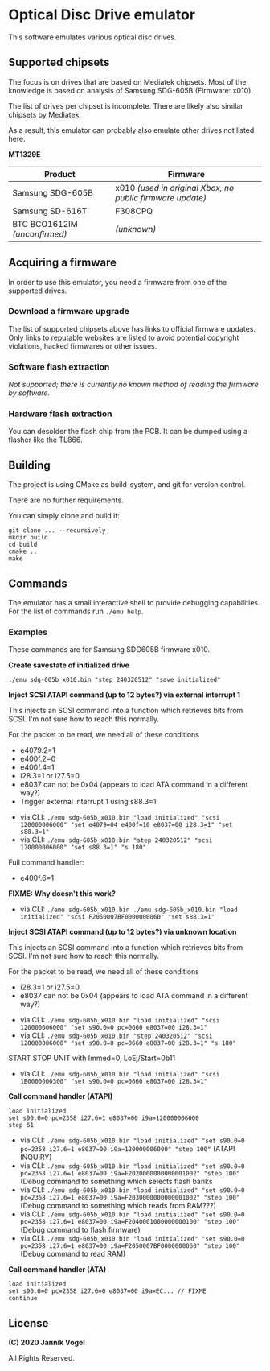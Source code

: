 # Optical Disc Drive emulator

This software emulates various optical disc drives.


## Supported chipsets

The focus is on drives that are based on Mediatek chipsets.
Most of the knowledge is based on analysis of Samsung SDG-605B (Firmware: x010).

The list of drives per chipset is incomplete.
There are likely also similar chipsets by Mediatek.

As a result, this emulator can probably also emulate other drives not listed here.

**MT1329E**

| Product | Firmware |
| ------- | -------- |
| Samsung SDG-605B | x010 *(used in original Xbox, no public firmware update)* |
| Samsung SD-616T | F308CPQ |
| BTC BCO1612IM *(unconfirmed)* | *(unknown)* |


## Acquiring a firmware

In order to use this emulator, you need a firmware from one of the supported drives.

### Download a firmware upgrade

The list of supported chipsets above has links to official firmware updates.
Only links to reputable websites are listed to avoid potential copyright violations, hacked firmwares or other issues.

### Software flash extraction

*Not supported; there is currently no known method of reading the firmware by software.*

### Hardware flash extraction

You can desolder the flash chip from the PCB.
It can be dumped using a flasher like the TL866.


## Building

The project is using CMake as build-system, and git for version control.

There are no further requirements.

You can simply clone and build it:

```
git clone ... --recursively
mkdir build
cd build
cmake ..
make
```


## Commands

The emulator has a small interactive shell to provide debugging capabilities.
For the list of commands run `./emu help`.


### Examples

These commands are for Samsung SDG605B firmware x010.


**Create savestate of initialized drive**

`./emu sdg-605b_x010.bin "step 240320512" "save initialized"`


**Inject SCSI ATAPI command (up to 12 bytes?) via external interrupt 1**

This injects an SCSI command into a function which retrieves bits from SCSI.
I'm not sure how to reach this normally.

For the packet to be read, we need all of these conditions

* e4079.2=1
* e400f.2=0
* e400f.4=1
* i28.3=1 or i27.5=0
* e8037 can not be 0x04 (appears to load ATA command in a different way?)
* Trigger external interrupt 1 using s88.3=1

- via CLI: `./emu sdg-605b_x010.bin "load initialized" "scsi 120000006000" "set e4079=04 e400f=10 e8037=00 i28.3=1" "set s88.3=1"`
- via CLI: `./emu sdg-605b_x010.bin "step 240320512" "scsi 120000006000" "set s88.3=1" "s 180"`

Full command handler:

* e400f.6=1

**FIXME: Why doesn't this work?**
- via CLI: `./emu sdg-605b_x010.bin ./emu sdg-605b_x010.bin "load initialized" "scsi F2050007BF0000000060" "set s88.3=1"`


**Inject SCSI ATAPI command (up to 12 bytes?) via unknown location**

This injects an SCSI command into a function which retrieves bits from SCSI.
I'm not sure how to reach this normally.

For the packet to be read, we need all of these conditions
* i28.3=1 or i27.5=0
* e8037 can not be 0x04 (appears to load ATA command in a different way?)

- via CLI: `./emu sdg-605b_x010.bin "load initialized" "scsi 120000006000" "set s90.0=0 pc=0660 e8037=00 i28.3=1"`
- via CLI: `./emu sdg-605b_x010.bin "step 240320512" "scsi 120000006000" "set s90.0=0 pc=0660 e8037=00 i28.3=1" "s 180"`

START STOP UNIT with Immed=0, LoEj/Start=0b11
- via CLI: `./emu sdg-605b_x010.bin "load initialized" "scsi 1B0000000300" "set s90.0=0 pc=0660 e8037=00 i28.3=1"`


**Call command handler (ATAPI)**
```
load initialized
set s90.0=0 pc=2358 i27.6=1 e8037=00 i9a=120000006000
step 61
```

- via CLI: `./emu sdg-605b_x010.bin "load initialized" "set s90.0=0 pc=2358 i27.6=1 e8037=00 i9a=120000006000" "step 100"` (ATAPI INQUIRY)
- via CLI: `./emu sdg-605b_x010.bin "load initialized" "set s90.0=0 pc=2358 i27.6=1 e8037=00 i9a=F2020000000000001002" "step 100"` (Debug command to something which selects flash banks
- via CLI: `./emu sdg-605b_x010.bin "load initialized" "set s90.0=0 pc=2358 i27.6=1 e8037=00 i9a=F2030000000000001002" "step 100"` (Debug command to something which reads from RAM???)
- via CLI: `./emu sdg-605b_x010.bin "load initialized" "set s90.0=0 pc=2358 i27.6=1 e8037=00 i9a=F2040001000000000100" "step 100"` (Debug command to flash firmware)
- via CLI: `./emu sdg-605b_x010.bin "load initialized" "set s90.0=0 pc=2358 i27.6=1 e8037=00 i9a=F2050007BF0000000060" "step 100"` (Debug command to read RAM)


**Call command handler (ATA)**

```
load initialized
set s90.0=0 pc=2358 i27.6=0 e8037=00 i9a=EC... // FIXME
continue
```


## License

**(C) 2020 Jannik Vogel**

All Rights Reserved.
